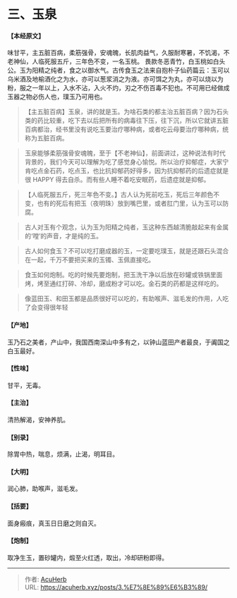 # 三、玉泉


#### 【本经原文】
味甘平，主五脏百病，柔筋强骨，安魂魄，长肌肉益气，久服耐寒暑，不饥渴，不老神仙，人临死服五斤，三年色不变，一名玉桃。
畏款冬恶青竹，白玉桃如白头公。玉为阳精之纯者，食之以御水气。古传食玉之法来自抱朴子仙药篇云：玉可以乌米酒及地榆酒化之为水，亦可以葱浆消之为液。亦可饵之为丸，亦可以烧以为粉，服之一年以上，入水不沾，入火不灼，刃之不伤百毒不犯也。不可用已经做成玉器之物必伤人也，璞玉乃可用也。

> 【主五脏百病】玉泉，讲的就是玉。为啥石类的都主治五脏百病？因为石头类的药比较重，吃下去以后把所有的病毒往下压，往下沉，所以它就讲五脏百病都治，经书里没有说吃玉要治疗哪种病，或者吃云母要治疗哪种病，统称为五脏百病。

> 玉泉能够柔筋强骨安魂魄，至于【不老神仙】，前面讲过，这种说法有时代背景的，我们今天可以理解为吃了感觉身心愉悦。所以治疗抑郁症，大家宁肯吃点金石药，吃点玉，也比抗抑郁药好得多，因为抗抑郁药的后遗症就是很 HAPPY 得去自杀。而有些人睡不着吃安眠药，后遗症就是抑郁。

> 【人临死服五斤，死三年色不变。】古人认为死前吃玉，死后三年颜色不变，也有的死后有把玉（夜明珠）放到嘴巴里，或者肛门里，认为玉可以防腐。

> 古人对玉有个观念，认为玉为阳精之纯者，玉这种东西越清脆敲起来有金属的‘嘡’的声音，才是纯的玉。

> 古人如何食玉？不可以吃打磨成器的玉，一定要吃璞玉，就是还跟石头混合在一起，千万不要把买来的玉镯、玉佩直接吃。

> 食玉如何炮制。吃的时候先要炮制，把玉洗干净以后放在砂罐或铁锅里面烤，烤至通红打碎、冷却，磨成粉才可以吃。金石类的药都是这样吃的。

> 像蓝田玉、和田玉都是品质很好可以吃的，有助喉声、滋毛发的作用，人吃了会变得很年轻

#### 【产地】
玉乃石之美者，产山中，我国西南深山中多有之，以钟山蓝田产者最良，于阗国之白玉最好。
#### 【性味】
甘平，无毒。
#### 【主治】
清热解渴，安神养肌。



#### 【别录】
除胃中热，喘息，烦满，止渴，明耳目。
#### 【大明】
润心肺，助喉声，滋毛发。
#### 【括要】
面身瘢痕，真玉日日磨之则自灭。
#### 【炮制】
取净生玉，置砂罐内，煅至火红透，取出，冷却研粉即得。

---

> 作者: [AcuHerb](https://acuherb.xyz)  
> URL: https://acuherb.xyz/posts/3.%E7%8E%89%E6%B3%89/  

